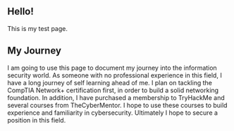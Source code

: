 ## Hello!
This is my test page.

## My Journey
I am going to use this page to document my journey into the information security world. As someone with no professional experience in this field, I have a long journey
of self learning ahead of me. I plan on tackling the CompTIA Network+ certification first, in order to build a solid networking foundation. In addition, I have
purchased a membership to TryHackMe and several courses from TheCyberMentor. I hope to use these courses to build experience and familiarity in cybersecurity. Ultimately
I hope to secure a position in this field.

